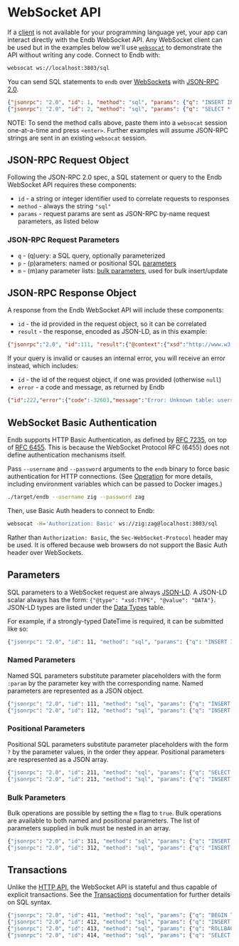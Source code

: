 # WebSocket API

If a [client](https://github.com/endatabas/endb/tree/main/examples) is
not available for your programming language yet, your app can interact
directly with the Endb WebSocket API.
Any WebSocket client can be used but in the examples below we'll use
[`websocat`](https://github.com/vi/websocat#installation) to demonstrate
the API without writing any code.
Connect to Endb with:

```sh
websocat ws://localhost:3803/sql
```

You can send SQL statements to `endb` over
[WebSockets](https://developer.mozilla.org/en-US/docs/Web/API/WebSockets_API)
with [JSON-RPC 2.0](https://www.jsonrpc.org/specification).

```json
{"jsonrpc": "2.0", "id": 1, "method": "sql", "params": {"q": "INSERT INTO users (name) VALUES (?);", "p": [["Tsehay"], ["Iniku"]], "m": true}}
{"jsonrpc": "2.0", "id": 2, "method": "sql", "params": {"q": "SELECT * FROM users;", "p": [], "m": false}}
```

NOTE: To send the method calls above, paste them into a `websocat`
session one-at-a-time and press `<enter>`.
Further examples will assume JSON-RPC strings are sent in an existing
`websocat` session.

## JSON-RPC Request Object

Following the JSON-RPC 2.0 spec, a SQL statement or query
to the Endb WebSocket API requires these components:

* `id` - a string or integer identifier used to correlate requests to responses
* `method` - always the string `"sql"`
* `params` - request params are sent as JSON-RPC by-name request parameters, as listed below

### JSON-RPC Request Parameters

* `q` - (q)uery: a SQL query, optionally parameterized
* `p` - (p)arameters: named or positional SQL [parameters](websocket_api.md#parameters)
* `m` - (m)any parameter lists: [bulk parameters](websocket_api.md#bulk-parameters), used for bulk insert/update

## JSON-RPC Response Object

A response from the Endb WebSocket API will include these components:

* `id` - the id provided in the request object, so it can be correlated
* `result` - the response, encoded as JSON-LD, as in this example:

```json
{"jsonrpc":"2.0", "id":111, "result":{"@context":{"xsd":"http://www.w3.org/2001/XMLSchema#","@vocab":"http://endb.io/"},"@graph":[{"name":"Hing","price":2.99}]}}
```

If your query is invalid or causes an internal error, you will receive
an error instead, which includes:

* `id` - the id of the request object, if one was provided (otherwise `null`)
* `error` - a code and message, as returned by Endb

```json
{"id":222,"error":{"code":-32603,"message":"Error: Unknown table: users\n   ╭─[<unknown>:1:15]\n   │\n 1 │ SELECT * FROM users;\n   │               ──┬──  \n   │                 ╰──── Unknown table\n───╯\n"},"jsonrpc":"2.0"}
```

## WebSocket Basic Authentication

Endb supports HTTP Basic Authentication, as defined by
[RFC 7235](https://datatracker.ietf.org/doc/html/rfc7235), on top of
[RFC 6455](https://datatracker.ietf.org/doc/html/rfc6455.html).
This is because the WebSocket Protocol RFC (6455) does not define
authentication mechanisms itself.

Pass `--username` and `--password` arguments to the `endb` binary to force
basic authentication for HTTP connections.
(See [Operation](operation.md) for more details, including environment variables
which can be passed to Docker images.)

```sh
./target/endb --username zig --password zag
```

Then, use Basic Auth headers to connect to Endb:

```sh
websocat -H='Authorization: Basic' ws://zig:zag@localhost:3803/sql
```

Rather than `Authorization: Basic`, the `Sec-WebSocket-Protocol` header
may be used.
It is offered because web browsers do not support the Basic Auth
header over WebSockets.

## Parameters

SQL parameters to a WebSocket request are always [JSON-LD](https://json-ld.org/).
A JSON-LD scalar always has the form: `{"@type": "xsd:TYPE", "@value": "DATA"}`.
JSON-LD types are listed under the [Data Types](data_types.md) table.

For example, if a strongly-typed DateTime is required, it can be submitted like so:

```sh
{"jsonrpc": "2.0", "id": 11, "method": "sql", "params": {"q": "INSERT INTO users (name, date) VALUES (?, ?);", "p": ["dosha", {"@value": "2024-01-29T18:18:30.129159", "@type": "xsd:dateTime"}], "m": false}}
```

### Named Parameters

Named SQL parameters substitute parameter placeholders with the form `:param`
by the parameter key with the corresponding name.
Named parameters are represented as a JSON object.

```sh
{"jsonrpc": "2.0", "id": 111, "method": "sql", "params": {"q": "INSERT INTO products {name: :name, price: :price};", "p": {"name": "Hing", "price": 2.99}, "m": false}}
{"jsonrpc": "2.0", "id": 112, "method": "sql", "params": {"q": "INSERT INTO events {start: :start};", "p": {"start": {"@type": "xsd:dateTime", "@value": "2021-04-09T20:00:00Z"}}, "m": false}}
```

### Positional Parameters

Positional SQL parameters substitute parameter placeholders with the form `?`
by the parameter values, in the order they appear.
Positional parameters are respresented as a JSON array.

```sh
{"jsonrpc": "2.0", "id": 211, "method": "sql", "params": {"q": "SELECT * FROM products WHERE name = ? AND price > ?;", "p": ["Hing", 2.00], "m": false}}
{"jsonrpc": "2.0", "id": 213, "method": "sql", "params": {"q": "INSERT INTO events {start: ?};", "p": [{"@type": "xsd:dateTime", "@value": "2021-04-09T20:00:00Z"}], "m": false}}
```

### Bulk Parameters

Bulk operations are possible by setting the `m` flag to `true`.
Bulk operations are available to both named and positional parameters.
The list of parameters supplied in bulk must be nested in an array.

```sh
{"jsonrpc": "2.0", "id": 311, "method": "sql", "params": {"q": "INSERT INTO users {name: :name};", "p": [{"name": "Sungwon"}, {"name": "Olga"}], "m": true}}
{"jsonrpc": "2.0", "id": 312, "method": "sql", "params": {"q": "INSERT INTO sauces {name: ?, color: ?};", "p": [["Sriracha", "#FE6F5E"], ["Gochujang", "#FF8066"]], "m": true}}
```

## Transactions

Unlike the [HTTP API](http_api.md), the WebSocket API is stateful and thus
capable of explicit transactions.
See the [Transactions](../sql/queries.md#transactions) documentation for
further details on SQL syntax.

```sh
{"jsonrpc": "2.0", "id": 411, "method": "sql", "params": {"q": "BEGIN TRANSACTION;", "p": [], "m": false}}
{"jsonrpc": "2.0", "id": 412, "method": "sql", "params": {"q": "INSERT INTO delete_me {name: 'Roll Me Back'};", "p": [], "m": false}}
{"jsonrpc": "2.0", "id": 413, "method": "sql", "params": {"q": "ROLLBACK;", "p": [], "m": false}}
{"jsonrpc": "2.0", "id": 414, "method": "sql", "params": {"q": "SELECT * FROM delete_me;", "p": [], "m": false}}
```
